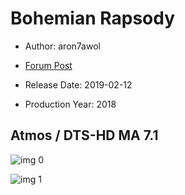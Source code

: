 # Bohemian Rapsody

* Author: aron7awol

* [Forum Post](https://www.avsforum.com/threads/bass-eq-for-filtered-movies.2995212/post-57483082)

* Release Date: 2019-02-12
* Production Year: 2018

## Atmos / DTS-HD MA 7.1

![img 0](https://i.imgur.com/ENaeL1L.jpg)

![img 1](https://i.imgur.com/Xl51eih.png)

